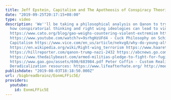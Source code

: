 ```yaml
---
title: Jeff Epstein, Capitalism and The Apotheosis of Conspiracy Theories
date: "2019-09-25T20:17:15+08:00"
type: video
description: 'We''ll be taking a philosophical analysis on Qanon to try to understand
  how conspiratorial thinking and right wing ideologies can lead to violence. Links:
  https://www.cato.org/blog/gao-weighs-countering-violent-extremism https://www.adl.org/media/12480/download
  https://www.youtube.com/watch?v=9srhgHzUFd4 - Cuck Philosophy on Schizophrenia and
  Capitalism https://www.vice.com/en_us/article/nekvg8/why-do-young-alt-right-white-men-keep-killing-people-online-radicalization
  https://en.wikipedia.org/wiki/Right-wing_terrorism https://www.haaretz.com/opinion/.premium-apocalypse-in-america-the-smell-of-fascism-in-the-pro-trump-qanon-conspiracy-1.6809655
  https://hillreporter.com/qanon-trump-nazi-2432 https://abcnews.go.com/US/man-shot-mob-boss-francesco-franky-boy-cali/story?id=64483955
  https://www.thedailybeast.com/armed-militias-pledge-to-fight-for-fugitive-oregon-gop-lawmakers-at-any-cost
  https://www.gao.gov/assets/690/683984.pdf Peter Coffin - Custom Reality and You
  Deradicalization resources: https://www.lifeafterhate.org/ http://moonshotcve.com/vision/'
publishdate: "2019-08-03T18:18:50.000Z"
url: /bigbreadbrainz/EonmLFFic5E/
providers:
  youtube:
    id: EonmLFFic5E
---
```

